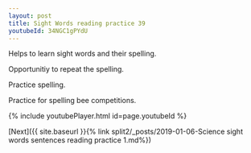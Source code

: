 ```yaml
---
layout: post
title: Sight Words reading practice 39
youtubeId: 34NGC1gPYdU
---
```

 
 
Helps to learn sight words and their spelling.

Opportunitiy to repeat the spelling. 

Practice spelling. 
 
Practice for spelling bee competitions. 
 
{% include youtubePlayer.html id=page.youtubeId %}
 
 

[Next]({{ site.baseurl }}{% link  split2/_posts/2019-01-06-Science sight words sentences reading practice 1.md%})
 
